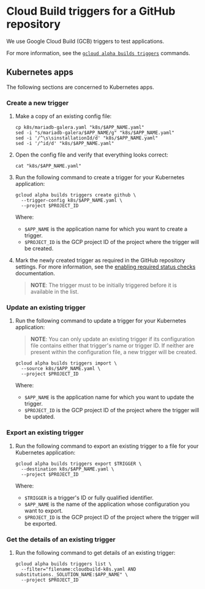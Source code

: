 # Cloud Build triggers for a GitHub repository

We use Google Cloud Build (GCB) triggers to test applications.

For more information, see the
[`gcloud alpha builds triggers`](https://cloud.google.com/sdk/gcloud/reference/alpha/builds/triggers/)
commands.

## Kubernetes apps

The following sections are concerned to Kubernetes apps.

### Create a new trigger

1.  Make a copy of an existing config file:

    ```shell
    cp k8s/mariadb-galera.yaml "k8s/$APP_NAME.yaml"
    sed -i "s/mariadb-galera/$APP_NAME/g" "k8s/$APP_NAME.yaml"
    sed -i '/^\s\sinstallationId/d' "k8s/$APP_NAME.yaml"
    sed -i '/^id/d' "k8s/$APP_NAME.yaml"
    ```

1.  Open the config file and verify that everything looks correct:

    ```shell
    cat "k8s/$APP_NAME.yaml"
    ```

1.  Run the following command to create a trigger for your Kubernetes
    application:

    ```shell
    gcloud alpha builds triggers create github \
      --trigger-config k8s/$APP_NAME.yaml \
      --project $PROJECT_ID
    ```

    Where:

    *   `$APP_NAME` is the application name for which you want to create a
        trigger.
    *   `$PROJECT_ID` is the GCP project ID of the project where the trigger will be created.
    
1.  Mark the newly created trigger as required in the GitHub repository settings. For more information, see the [enabling required status checks](https://help.github.com/en/articles/enabling-required-status-checks) documentation.

    > **NOTE**: The trigger must to be initially triggered before it is available in the list.

### Update an existing trigger

1.  Run the following command to update a trigger for your Kubernetes
    application:

    > **NOTE**: You can only update an existing trigger if its
    > configuration file contains either that trigger's name or trigger
    > ID. If neither are present within the configuration file, a new
    > trigger will be created.

    ```shell
    gcloud alpha builds triggers import \
      --source k8s/$APP_NAME.yaml \
      --project $PROJECT_ID
    ```

    Where:

    *   `$APP_NAME` is the application name for which you want to update the
        trigger.
    *   `$PROJECT_ID` is the GCP project ID of the project where the trigger will be updated.

### Export an existing trigger

1.  Run the following command to export an existing trigger to a file for your
    Kubernetes application:

    ```shell
    gcloud alpha builds triggers export $TRIGGER \
      --destination k8s/$APP_NAME.yaml \
      --project $PROJECT_ID
    ```

    Where:

    *   `$TRIGGER` is a trigger's ID or fully qualified identifier.
    *   `$APP_NAME` is the name of the application whose configuration you want to
        export.
    *   `$PROJECT_ID` is the GCP project ID of the project where the trigger will
        be exported.

### Get the details of an existing trigger

1.  Run the following command to get details of an existing trigger:

    ```shell
    gcloud alpha builds triggers list \
      --filter="filename:cloudbuild-k8s.yaml AND substitutions._SOLUTION_NAME:$APP_NAME" \
      --project $PROJECT_ID
    ```
